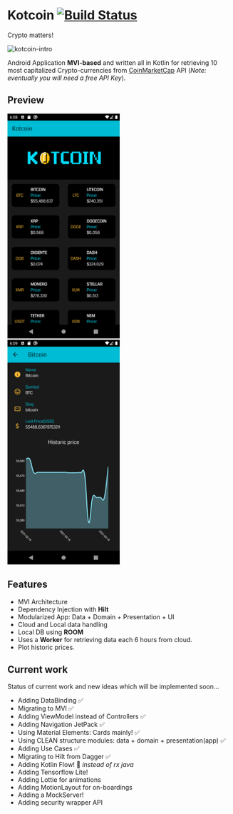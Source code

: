 # Kotcoin  [![Build Status](https://travis-ci.org/jnfran92/kotcoin.svg?branch=master)](https://travis-ci.org/jnfran92/kotcoin)


Crypto matters!

<img src="https://media.giphy.com/media/TzM708yJfPFcY/giphy.gif" alt="kotcoin-intro">


Android Application **MVI-based** and written all in Kotlin for retrieving 10 most capitalized 
Crypto-currencies from [CoinMarketCap](https://coinmarketcap.com/api) API (_Note: eventually you will need a free API Key_).


## Preview

<img src="./imgs/main.png" alt="kotcoin-intro" width="50%">

<img src="./imgs/details.png" alt="kotcoin-intro" width="50%">

## Features

- MVI Architecture
- Dependency Injection with **Hilt**
- Modularized App: Data + Domain + Presentation + UI
- Cloud and Local data handling
- Local DB using **ROOM**
- Uses a **Worker** for retrieving data each 6 hours from cloud.
- Plot historic prices.

## Current work

Status of current work and new ideas which will be implemented soon...

- Adding DataBinding ✅
- Migrating to MVI ✅
- Adding ViewModel instead of Controllers ✅
- Adding Navigation JetPack ✅
- Using Material Elements: Cards mainly! ✅
- Using CLEAN structure modules: data + domain + presentation(app) ✅
- Adding Use Cases ✅
- Migrating to Hilt from Dagger ✅
- Adding Kotlin Flow! 🤔 _instead of rx java_ 
- Adding Tensorflow Lite! 
- Adding Lottie for animations 
- Adding MotionLayout for on-boardings 
- Adding a MockServer!
- Adding security wrapper API


